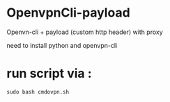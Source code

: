 # OpenvpnCli-payload
Openvn-cli + payload (custom http header) with proxy


need to install python and openvpn-cli


# run script via :

`sudo bash cmdovpn.sh `
